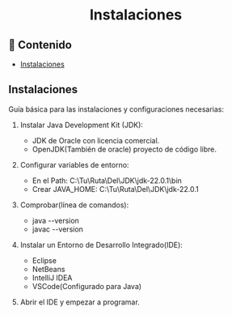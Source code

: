 <h1 align="center">Instalaciones</h1>

<h2>📑 Contenido</h2>

- [Instalaciones](#instalaciones)

## Instalaciones

Guía básica para las instalaciones y configuraciones necesarias:

1. Instalar Java Development Kit (JDK):

   - JDK de Oracle con licencia comercial.
   - OpenJDK(También de oracle) proyecto de código libre.

2. Configurar variables de entorno:

   - En el Path: C:\Tu\Ruta\Del\JDK\jdk-22.0.1\bin
   - Crear JAVA_HOME: C:\Tu\Ruta\Del\JDK\jdk-22.0.1

3. Comprobar(línea de comandos):

   - java --version
   - javac --version

4. Instalar un Entorno de Desarrollo Integrado(IDE):

   - Eclipse
   - NetBeans
   - IntelliJ IDEA
   - VSCode(Configurado para Java)

5. Abrir el IDE y empezar a programar.
